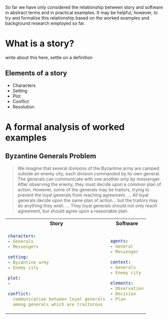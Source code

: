 So far we have only considered the relationship between story and software in abstract terms and in practical examples. It may be helpful, however, to try and formalize this relationship based on the worked examples and background research employed so far.


# What is a story?

write about this here, settle on a definition

## Elements of a story

* Characters
* Setting
* Plot
* Conflict
* Resolution


# A formal analysis of worked examples

## Byzantine Generals Problem

> We imagine that several divisions of the Byzantine army are camped outside an enemy city, each division commanded by its own general. The generals can communicate with one another only by messenger. After observing the enemy, they must decide upon a common plan of action. However, some of the generals may be traitors, trying to prevent the loyal generals from reaching agreement. ... All loyal generals decide upon the same plan of action... but the traitors may do anything they wish. ... They loyal generals should not only reach agreement, but should agree upon a reasonable plan.

<table style="width: 100%">
<tr>
<th>Story</th>
<th>Software</th>
</tr>
<tr>
<td>

```yaml
characters:
- Generals
- Messengers

setting:
- Byzantine army
- Enemy city

plot:
-

conflict:
  communication between loyal generals
  among generals which are traitorous
```

</td>
<td>

```yaml
agents:
- General
- Messenger

context:
- Generals
- Enemy city

elements:
- Observation
- Decision
- Plan
```

</td>
</tr>
</table>
